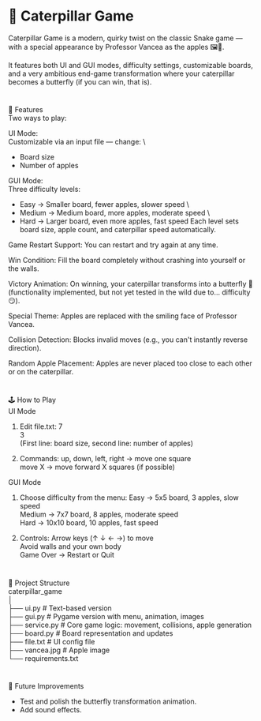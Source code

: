 
# 🐛 Caterpillar Game

Caterpillar Game is a modern, quirky twist on the classic Snake game — with a special appearance by Professor Vancea as the apples 🖼️🍎.

It features both UI and GUI modes, difficulty settings, customizable boards, and a very ambitious end-game transformation where your caterpillar becomes a butterfly (if you can win, that is).
#
🎯 Features \
Two ways to play:

UI Mode: \
Customizable via an input file — change: \
* Board size 
* Number of apples

GUI Mode: \
Three difficulty levels: 
* Easy → Smaller board, fewer apples, slower speed \
* Medium → Medium board, more apples, moderate speed \
* Hard → Larger board, even more apples, fast speed
Each level sets board size, apple count, and caterpillar speed automatically.

Game Restart Support: You can restart and try again at any time.

Win Condition: Fill the board completely without crashing into yourself or the walls.

Victory Animation: On winning, your caterpillar transforms into a butterfly 🦋 (functionality implemented, but not yet tested in the wild due to… difficulty 😏).

Special Theme: Apples are replaced with the smiling face of Professor Vancea.

Collision Detection: Blocks invalid moves (e.g., you can't instantly reverse direction).

Random Apple Placement: Apples are never placed too close to each other or on the caterpillar.
 
 #
 🕹️ How to Play \
UI Mode
1) Edit file.txt:
7 \
3 \
(First line: board size, second line: number of apples)

2) Commands: 
up, down, left, right → move one square \
move X → move forward X squares (if possible)

GUI Mode

1) Choose difficulty from the menu: 
Easy → 5x5 board, 3 apples, slow speed \
Medium → 7x7 board, 8 apples, moderate speed \
Hard → 10x10 board, 10 apples, fast speed

2) Controls:
Arrow keys (↑ ↓ ← →) to move \
Avoid walls and your own body \
Game Over → Restart or Quit

#
📂 Project Structure \
caterpillar_game \
│ \
├── ui.py         # Text-based version \
├── gui.py        # Pygame version with menu, animation, images \
├── service.py    # Core game logic: movement, collisions, apple  generation \
├── board.py      # Board representation and updates \
├── file.txt      # UI config file \
├── vancea.jpg    # Apple image \
└── requirements.txt

#
🚀 Future Improvements 
* Test and polish the butterfly transformation animation. 
* Add sound effects.




